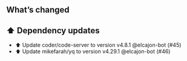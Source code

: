 ## What’s changed
## ⬆️ Dependency updates

- ⬆️ Update coder/code-server to version v4.8.1 @elcajon-bot (#45)
- ⬆️ Update mikefarah/yq to version v4.29.1 @elcajon-bot (#46)
